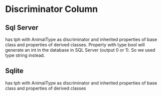 # Discriminator Column
## Sql Server
has tph with AnimalType as discriminator and inherited properties of base class and properties of derived classes. Property with type bool will generate an int in the database in SQL Server (output 0 or 1). So we used type string instead.
## Sqlite
has tph with AnimalType as discriminator and inherited properties of base class and properties of derived classes

